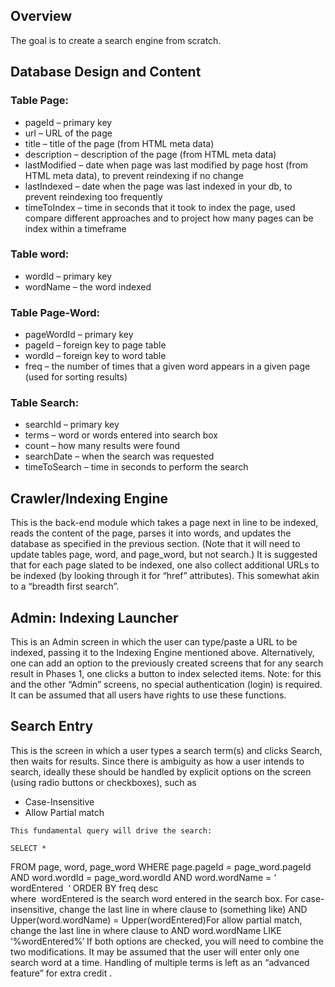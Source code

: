 <h2>
	Overview
</h2>

<p>
	The goal is to create a search engine from scratch.
</p>

<h2>
	Database Design and Content
</h2>

<h3>
	Table Page:
</h3>
<ul>
	<li>pageId – primary key</li>
	<li>url – URL of the page</li>
	<li>title – title of the page (from HTML meta data)</li>
	<li>description – description of the page (from HTML meta data)</li>
	<li>lastModified – date when page was last modified by page host (from HTML meta data), to prevent reindexing if no change</li>
	<li>lastIndexed – date when the page was last indexed in your db, to prevent reindexing too frequently</li>
	<li>timeToIndex – time in seconds that it took to index the page, used compare different approaches and to project how many pages can be index within a timeframe</li>
</ul>

<h3>
	Table word:
</h3>
<ul>
	<li>wordId – primary key</li>
	<li>wordName – the word indexed</li>
</ul>

<h3>
	Table Page-Word: 
</h3>

<ul>
	<li>pageWordId – primary key</li>
	<li>pageId – foreign key to page table</li>
	<li>wordId – foreign key to word table</li>
	<li>freq – the number of times that a given word appears in a given page (used for sorting results)</li>
</ul>

<h3>
	Table Search: 
</h3>

<ul>
	<li>searchId – primary key</li>
	<li>terms – word or words entered into search box</li>
	<li>count – how many results were found</li>
	<li>searchDate – when the search was requested</li>
	<li>timeToSearch – time in seconds to perform the search</li>
</ul>

<h2>
	Crawler/Indexing Engine
</h2>
<p>
	This is the back-end module which takes a page next in line to be indexed, reads the content of the page, parses it into
words, and updates the database as specified in the previous section. (Note that it will need to update tables page, word,
and page_word, but not search.)
It is suggested that for each page slated to be indexed, one also collect additional URLs to be indexed (by looking through
it for “href” attributes). This somewhat akin to a “breadth first search”.
</p>

<h2>Admin: Indexing Launcher</h2>
<p>
	This is an Admin screen in which the user can type/paste a URL to be indexed, passing it to the Indexing Engine
mentioned above. Alternatively, one can add an option to the previously created screens that for any search result in
Phases 1, one clicks a button to index selected items.
Note: for this and the other “Admin” screens, no special authentication (login) is required. It can be assumed that all users
have rights to use these functions.
</p>

<h2>Search Entry</h2>

<p>
	This is the screen in which a user types a search term(s) and clicks Search, then waits for results. Since there is
ambiguity as how a user intends to search, ideally these should be handled by explicit options on the screen (using radio
buttons or checkboxes), such as
	<ul>
		<li>Case-Insensitive</li>
		<li>Allow Partial match</li>
	</ul>

	This fundamental query will drive the search:

	SELECT *
FROM page, word, page_word
WHERE page.pageId = page_word.pageId
AND word.wordId = page_word.wordId
AND word.wordName = ‘​ wordEntered ​ ‘
ORDER BY freq desc <br>
where ​ wordEntered​ is the search word entered in the search box.
For case-insensitive, change the last line in where clause to (something like)
AND Upper(word.wordName) = Upper(wordEntered)For allow partial match, change the last line in where clause to
AND word.wordName LIKE ‘%wordEntered%’
If both options are checked, you will need to combine the two modifications.
It may be assumed that the user will enter only one search word at a time. Handling of multiple terms is left as an
“advanced feature” for extra credit .

</p>